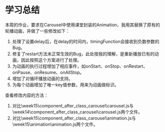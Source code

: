 # 学习总结

本周的作业，要求在Carousel中使用课堂封装的Animation，我用其替换了原有的轮播动画，并做了一些修改如下：

1. 处理了设置delay后，在delay的时间内，timingFunction会接收到负数参数的Bug。
2. 修复了restart方法未正常生效的Bug，此处按我的理解，是重新播放已有的动画，因此按照这个方案进行了处理。
3. 为动画的执行过程增加了相应事件，如onStart、onStop、onRestart、onPause、onResume、onAllStop。
4. 增加了对循环播放动画的支持。
5. 为每个动画增加了唯一key值参数，用来为动画做标识。

查看修改内容的方法：

1. 对比\week15\component_after_class_carousel\carousel.js与\week14\component_after_class_carousel\carousel.js两个文件。
2. 对比\week15\component_after_class_carousel\animation.js与\week15\animation\animation.js两个文件。
